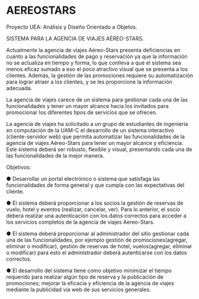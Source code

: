 # AEREOSTARS
Proyecto UEA: Análisis y Diseño Orientado a Objetos.

SISTEMA PARA LA AGENCIA DE VIAJES AÉREO-STARS.

Actualmente la agencia de viajes Aéreo-Stars presenta deficiencias en cuanto a las
funcionalidades de pago y reservación ya que la información no se actualiza en tiempo y
forma, lo que conlleva a que el sistema sea menos eficaz sumado a eso el poco atractivo
visual que se presenta a los clientes. Además, la gestión de las promociones requiere su
automatización para lograr atraer a los clientes, y se les proporcione la información
adecuada.

La agencia de viajes carece de un sistema para gestionar cada una de las funcionalidades y
tener un mayor alcance hacia los invitados para promocionar los diferentes tipos de
servicios que se ofrecen.

La agencia de viajes ha solicitado a un grupo de estudiantes de ingeniería en computación
de la UAM-C el desarrollo de un sistema interactivo (cliente-servidor web) que permita
automatizar las funcionalidades de la agencia de viajes Aéreo-Stars para tener un mayor
alcance y eficiencia. Este sistema deberá ser robusto, flexible y visual, presentando cada una
de las funcionalidades de la mejor manera.

Objetivos:

● Desarrollar un portal electrónico o sistema que satisfaga las funcionalidades de
forma general y que cumpla con las expectativas del cliente.

● El sistema deberá proporcionar a los socios la gestión de reservas de vuelo, hotel y
eventos (realizar, cancelar, ver). Para lo anterior, el socio deberá realizar una
autenticación con los datos correctos para acceder a los servicios completos de la
agencia de viajes Aereo-Stars.

● El sistema deberá proporcionar al administrador del sitio gestionar cada una de las
funcionalidades, por ejemplo gestión de promociones(agregar, eliminar o modificar),
gestión de reservas de hotel, vuelos(agregar, eliminar o modificar) para esto el
administrador deberá autenticarse con los datos correctos.

● El desarrollo del sistema tiene como objetivo minimizar el tiempo requerido para
realizar algún tipo de reserva y la publicación de promociones; mejorar la eficacia y
eficiencia de la agencia de viajes mediante la publicidad vía web de sus servicios
generales.
